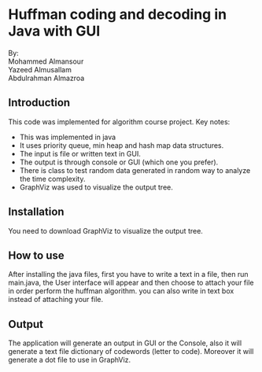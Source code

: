 # Huffman coding and decoding in Java with GUI

By: </br>
Mohammed Almansour </br>
Yazeed Almusallam </br>
Abdulrahman Almazroa </br>

## Introduction
This code was implemented for algorithm course project.
Key notes:
- This was implemented in java
- It uses priority queue, min heap and hash map data structures.
- The input is file or written text in GUI.
- The output is through console or GUI (which one you prefer).
- There is class to test random data generated in random way to analyze the time complexity.
- GraphViz was used to visualize the output tree.

## Installation

You need to download GraphViz to visualize the output tree.


## How to use

After installing the java files, first you have to write a text in a file, then run main.java, 
the User interface will appear and then choose to attach your file in order perform the huffman algorithm. 
you can also write in text box instead of attaching your file.

## Output
The application will generate an output in GUI or the Console, also it will generate a text file dictionary of codewords (letter to code).
Moreover it will generate a dot file to use in GraphViz.
